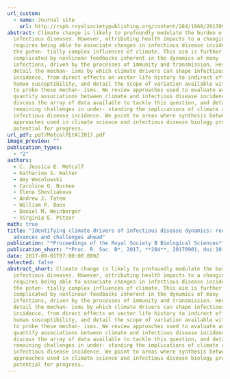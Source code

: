 ```yaml
---
url_custom:
  - name: Journal site
    url: http://rspb.royalsocietypublishing.org/content/284/1860/20170901
abstract: Climate change is likely to profoundly modulate the burden of
  infectious diseases. However, attributing health impacts to a changing climate
  requires being able to associate changes in infectious disease incidence with
  the poten- tially complex influences of climate. This aim is further
  complicated by nonlinear feedbacks inherent in the dynamics of many
  infections, driven by the processes of immunity and transmission. Here, we
  detail the mechan- isms by which climate drivers can shape infectious disease
  incidence, from direct effects on vector life history to indirect effects on
  human susceptibility, and detail the scope of variation available with which
  to probe these mechan- isms. We review approaches used to evaluate and
  quantify associations between climate and infectious disease incidence,
  discuss the array of data available to tackle this question, and detail
  remaining challenges in under- standing the implications of climate change for
  infectious disease incidence. We point to areas where synthesis between
  approaches used in climate science and infectious disease biology provide
  potential for progress.
url_pdf: pdf/MetcalfEtAl2017.pdf
image_preview: ""
publication_types:
  - "2"
authors:
  - C. Jessica E. Metcalf
  - Katharine S. Walter
  - Amy Wesolowski
  - Caroline O. Buckee
  - Elena Shevliakova
  - Andrew J. Tatem
  - William R. Boos
  - Daniel M. Weinberger
  - Virginia E. Pitzer
math: true
title: "Identifying climate drivers of infectious disease dynamics: recent
  advances and challenges ahead"
publication: "*Proceedings of the Royal Society B Biological Sciences*"
publication_short: "*Proc. R. Soc. B*, 2017, **284**, 20170901, doi:10.1098/rspb.2017.0901"
date: 2017-09-01T07:00:00.000Z
selected: false
abstract_short: Climate change is likely to profoundly modulate the burden of
  infectious diseases. However, attributing health impacts to a changing climate
  requires being able to associate changes in infectious disease incidence with
  the poten- tially complex influences of climate. This aim is further
  complicated by nonlinear feedbacks inherent in the dynamics of many
  infections, driven by the processes of immunity and transmission. Here, we
  detail the mechan- isms by which climate drivers can shape infectious disease
  incidence, from direct effects on vector life history to indirect effects on
  human susceptibility, and detail the scope of variation available with which
  to probe these mechan- isms. We review approaches used to evaluate and
  quantify associations between climate and infectious disease incidence,
  discuss the array of data available to tackle this question, and detail
  remaining challenges in under- standing the implications of climate change for
  infectious disease incidence. We point to areas where synthesis between
  approaches used in climate science and infectious disease biology provide
  potential for progress.
---
```

